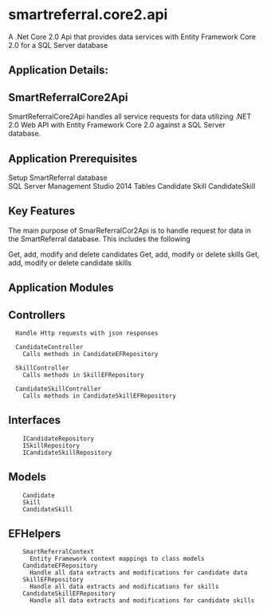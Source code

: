 # smartreferral.core2.api
A .Net Core 2.0 Api that provides data services with Entity Framework Core 2.0 for a SQL Server database

## Application Details:

## SmartReferralCore2Api

SmartReferralCore2Api handles all service requests for data utilizing .NET 2.0 Web API with Entity Framework Core 2.0 
against a SQL Server database. 

## Application Prerequisites

  Setup SmartReferral database  
    SQL Server Management Studio 2014
      Tables
       	Candidate
    		Skill
      	CandidateSkill
        
## Key Features

The main purpose of SmarReferralCor2Api is to handle request for data in the SmartReferral database. 
This includes the following

  Get, add, modify and delete candidates
  Get, add, modify or delete skills
  Get, add, modify or delete candidate skills
  
## Application Modules

## Controllers
      Handle Http requests with json responses
      
      CandidateController
        Calls methods in CandidateEFRepository
    	
      SkillController
      	Calls methods in SkillEFRepository
    	
      CandidateSkillController
      	Calls methods in CandidateSkillEFRepository 
## 	Interfaces
    	ICandidateRepository
    	ISkillRepository
    	ICandidateSkillRepository
##  	Models
    	Candidate
    	Skill
    	CandidateSkill
##  	EFHelpers
    	SmartReferralContext
      	  Entity Framework context mappings to class models
    	CandidateEFRepository
      	  Handle all data extracts and modifications for candidate data 
    	SkillEFRepository
      	  Handle all data extracts and modifications for skills
    	CandidateSkillEFRepository
      	  Handle all data extracts and modifications for candidate skills
 
  
   

